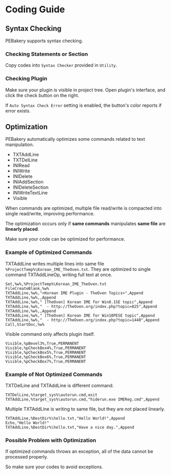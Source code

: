 # Coding Guide

## Syntax Checking

PEBakery supports syntax checking.

### Checking Statements or Section

Copy codes into `Syntax Checker` provided in `Utility`.

### Checking Plugin

Make sure your plugin is visible in project tree. Open plugin's interface, and click the check button on the right.

If `Auto Syntax Check Error` setting is enabled, the button's color reports if error exists.

## Optimization

PEBakery automatically optimizes some commands related to text manipulation.

- TXTAddLine
- TXTDelLine
- INIRead
- INIWrite
- INIDelete
- INIAddSection
- INIDeleteSection
- INIWriteTextLine
- Visible

When commands are optimized, multiple file read/write is compacted into single read/write, improving performance.

The optimization occurs only if **same commands** manipulates **same file** are **linearly placed**.

Make sure your code can be optimized for performance.

### Example of Optimized Commands

TXTAddLine writes multiple lines into same file `%ProjectTemp%\Korean_IME_TheOven.txt`. They are optimized to single command TXTAddLineOp, writing full text at once.

```pebakery
Set,%w%,%ProjectTemp%\Korean_IME_TheOven.txt
FileCreateBlank,%w%
TXTAddLine,%w%,"<Korean IME Plugin - TheOven Topics>",Append
TXTAddLine,%w%,,Append
TXTAddLine,%w%," [TheOven] Korean IME for Win8.1SE topic",Append
TXTAddLine,%w%,"  - http://TheOven.org/index.php?topic=825",Append
TXTAddLine,%w%,,Append
TXTAddLine,%w%," [TheOven] Korean IME for Win10PESE topic",Append
TXTAddLine,%w%,"  - http://TheOven.org/index.php?topic=1440",Append
Call,StartDoc,%w%
```

Visible command only affects plugin itself.

```pebakery
Visible,%pBevel3%,True,PERMANENT
Visible,%pCheckBox4%,True,PERMANENT
Visible,%pCheckBox5%,True,PERMANENT
Visible,%pCheckBox6%,True,PERMANENT
Visible,%pCheckBox7%,True,PERMANENT
```

### Example of Not Optimized Commands

TXTDelLine and TXTAddLine is different command.

```pebakery
TXTDelLine,%target_sys%\autorun.cmd,exit
TXTAddLine,%target_sys%\autorun.cmd,"hiderun.exe IMEReg.cmd",Append
```

Multiple TXTAddLine is writing to same file, but they are not placed linearly.

```pebakery
TXTAddLine,%DestDir%\hello.txt,"Hello World!",Append
Echo,"Hello World!"
TXTAddLine,%DestDir%\hello.txt,"Have a nice day.",Append
```

### Possible Problem with Optimization

If optimized commands throws an exception, all of the data cannot be processed properly.

So make sure your codes to avoid exceptions.

